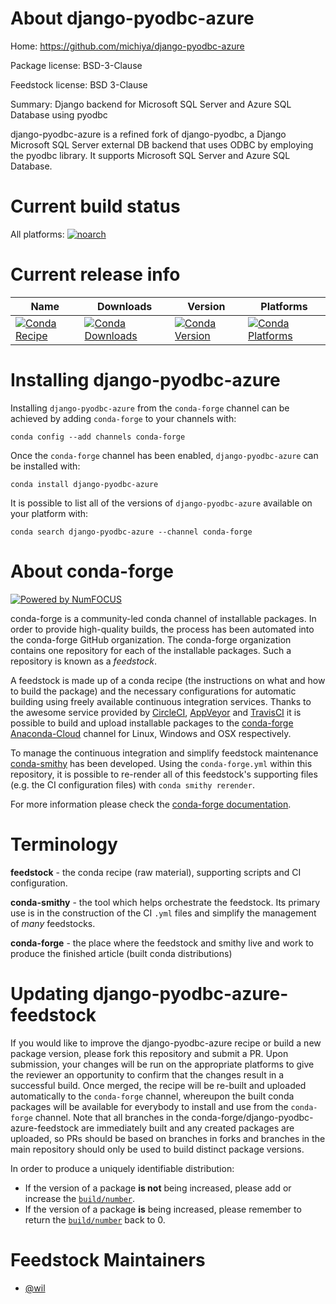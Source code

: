 <!--
# -*- mode: jinja -*-
-->

About django-pyodbc-azure
=========================

Home: https://github.com/michiya/django-pyodbc-azure

Package license: BSD-3-Clause

Feedstock license: BSD 3-Clause

Summary: Django backend for Microsoft SQL Server and Azure SQL Database using pyodbc

django-pyodbc-azure is a refined fork of django-pyodbc, a Django
Microsoft SQL Server external DB backend that uses ODBC by employing the
pyodbc library. It supports Microsoft SQL Server and Azure SQL Database.


Current build status
====================

All platforms:
[![noarch](https://img.shields.io/circleci/project/github/conda-forge/django-pyodbc-azure-feedstock/master.svg?label=noarch)](https://circleci.com/gh/conda-forge/django-pyodbc-azure-feedstock)

Current release info
====================

| Name | Downloads | Version | Platforms |
| --- | --- | --- | --- |
| [![Conda Recipe](https://img.shields.io/badge/recipe-django--pyodbc--azure-green.svg)](https://anaconda.org/conda-forge/django-pyodbc-azure) | [![Conda Downloads](https://img.shields.io/conda/dn/conda-forge/django-pyodbc-azure.svg)](https://anaconda.org/conda-forge/django-pyodbc-azure) | [![Conda Version](https://img.shields.io/conda/vn/conda-forge/django-pyodbc-azure.svg)](https://anaconda.org/conda-forge/django-pyodbc-azure) | [![Conda Platforms](https://img.shields.io/conda/pn/conda-forge/django-pyodbc-azure.svg)](https://anaconda.org/conda-forge/django-pyodbc-azure) |

Installing django-pyodbc-azure
==============================

Installing `django-pyodbc-azure` from the `conda-forge` channel can be achieved by adding `conda-forge` to your channels with:

```
conda config --add channels conda-forge
```

Once the `conda-forge` channel has been enabled, `django-pyodbc-azure` can be installed with:

```
conda install django-pyodbc-azure
```

It is possible to list all of the versions of `django-pyodbc-azure` available on your platform with:

```
conda search django-pyodbc-azure --channel conda-forge
```


About conda-forge
=================

[![Powered by NumFOCUS](https://img.shields.io/badge/powered%20by-NumFOCUS-orange.svg?style=flat&colorA=E1523D&colorB=007D8A)](http://numfocus.org)

conda-forge is a community-led conda channel of installable packages.
In order to provide high-quality builds, the process has been automated into the
conda-forge GitHub organization. The conda-forge organization contains one repository
for each of the installable packages. Such a repository is known as a *feedstock*.

A feedstock is made up of a conda recipe (the instructions on what and how to build
the package) and the necessary configurations for automatic building using freely
available continuous integration services. Thanks to the awesome service provided by
[CircleCI](https://circleci.com/), [AppVeyor](https://www.appveyor.com/)
and [TravisCI](https://travis-ci.org/) it is possible to build and upload installable
packages to the [conda-forge](https://anaconda.org/conda-forge)
[Anaconda-Cloud](https://anaconda.org/) channel for Linux, Windows and OSX respectively.

To manage the continuous integration and simplify feedstock maintenance
[conda-smithy](https://github.com/conda-forge/conda-smithy) has been developed.
Using the ``conda-forge.yml`` within this repository, it is possible to re-render all of
this feedstock's supporting files (e.g. the CI configuration files) with ``conda smithy rerender``.

For more information please check the [conda-forge documentation](https://conda-forge.org/docs/).

Terminology
===========

**feedstock** - the conda recipe (raw material), supporting scripts and CI configuration.

**conda-smithy** - the tool which helps orchestrate the feedstock.
                   Its primary use is in the construction of the CI ``.yml`` files
                   and simplify the management of *many* feedstocks.

**conda-forge** - the place where the feedstock and smithy live and work to
                  produce the finished article (built conda distributions)


Updating django-pyodbc-azure-feedstock
======================================

If you would like to improve the django-pyodbc-azure recipe or build a new
package version, please fork this repository and submit a PR. Upon submission,
your changes will be run on the appropriate platforms to give the reviewer an
opportunity to confirm that the changes result in a successful build. Once
merged, the recipe will be re-built and uploaded automatically to the
`conda-forge` channel, whereupon the built conda packages will be available for
everybody to install and use from the `conda-forge` channel.
Note that all branches in the conda-forge/django-pyodbc-azure-feedstock are
immediately built and any created packages are uploaded, so PRs should be based
on branches in forks and branches in the main repository should only be used to
build distinct package versions.

In order to produce a uniquely identifiable distribution:
 * If the version of a package **is not** being increased, please add or increase
   the [``build/number``](https://conda.io/docs/user-guide/tasks/build-packages/define-metadata.html#build-number-and-string).
 * If the version of a package **is** being increased, please remember to return
   the [``build/number``](https://conda.io/docs/user-guide/tasks/build-packages/define-metadata.html#build-number-and-string)
   back to 0.

Feedstock Maintainers
=====================

* [@wil](https://github.com/wil/)

